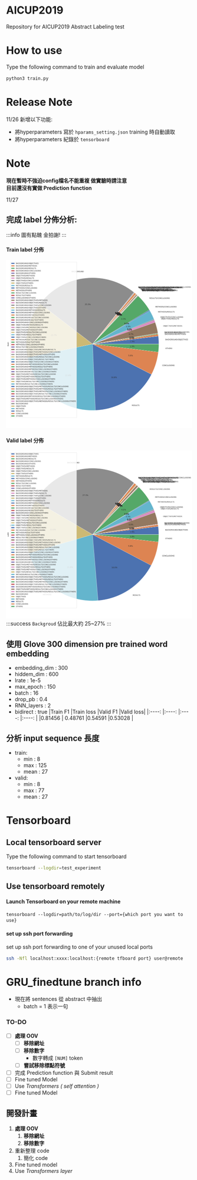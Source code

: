 # AICUP2019
Repository for AICUP2019 Abstract Labeling test
# How to use
Type the following command to train and evaluate model
``` bash
python3 train.py
```
# Release Note
11/26 新增以下功能:
- 將hyperparameters 寫於 `hparams_setting.json` training 時自動讀取
- 將hyperparameters 紀錄於 `tensorboard`
# Note
**現在暫時不強迫config檔名不能重複 做實驗時請注意**   
**目前還沒有實做 Prediction function**  
  
11/27 
## 完成 label 分佈分析:
:::info
圖有點醜 金拍謝!
:::
#### Train label 分佈
![train_label_pie](train_label_pie.png)
#### Valid label 分佈
![valid_label_pie](valid_label_pie.png)
:::success
`Backgroud` 佔比最大約 25~27%
:::
## 使用 Glove 300 dimension pre trained word embedding
- embedding_dim : 300
- hiddem_dim : 600
- lrate : 1e-5
- max_epoch : 150
- batch : 16
- drop_pb : 0.4
- RNN_layers : 2
- bidirect : true
|Train F1 |Train loss |Valid F1 |Valid loss| 
|:----:   |:----:     |:----:   |:----:    |
|0.81456  | 0.48761   |0.54591  |0.53028   |
## 分析 input sequence 長度
- train:
  - min : 8
  - max : 125
  - mean : 27
- valid:
  - min : 8
  - max : 77
  - mean : 27
# Tensorboard
## Local tensorboard server
Type the following command to start tensorboard  
``` bash
tensorboard --logdir=test_experiment
```
## Use tensorboard remotely
#### Launch Tensorboard on your remote machine
```
tensorboard --logdir=path/to/log/dir --port={which port you want to use}
```
#### set up ssh port forwarding
set up ssh port forwarding to one of your unused local ports  
``` bash
ssh -Nfl localhost:xxxx:localhost:{remote tfboard port} user@remote
```
# GRU_finedtune branch info
- 現在將 sentences 從 abstract 中抽出
  - batch = 1 表示一句

### TO-DO
- [ ] **處理 OOV**
  - [ ] **移除網址**
  - [ ] **移除數字**
    - 數字轉成 `[NUM]` token 
  - [ ] **嘗試移除標點符號** 
- [ ] 完成 Prediction function 與 Submit result
- [ ] Fine tuned Model
- [ ] Use *Transformers ( self attention )*
- [ ] Fine tuned Model  

## 開發計畫
1. **處理 OOV**
   1. **移除網址**
   2. **移除數字**
2. 重新整理 code
   1. 簡化 code  
3. Fine tuned model
4. Use *Transformers layer* 
